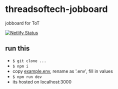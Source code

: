 # threadsoftech-jobboard
jobboard for ToT

[![Netlify Status](https://api.netlify.com/api/v1/badges/eb1a663c-9017-495c-a546-55acecdd8bae/deploy-status)](https://app.netlify.com/sites/threadsoftech-jobboard-tst/deploys)

## run this 
 - `$ git clone ...`
 - `$ npm i`
 - copy [example.env](.env.example), rename as '.env', fill in values
 - `$ npm run dev`
 - its hosted on localhost:3000
